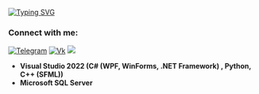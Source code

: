 [![Typing SVG](https://readme-typing-svg.demolab.com?font=Fira+Code&pause=1000&color=000080&width=435&lines=Hi%2C+I'm+Nika+%5E3)](https://git.io/typing-svg)

### Connect with me:
<a href="https://telegram.me/nikyn4ik"><img alt="Telegram" src="https://img.shields.io/badge/Telegram-2CA5E0?logo=telegram&logoColor=white" /></a>
<a href="https://vk.com/nika_ulasik"><img alt="Vk" src="https://img.shields.io/twitter/url?label=V%20Kontakte&logo=Vk&style=social&url=https%3A%2F%2Fvk.com%2Fnika_ulasik"/></a> 
<a href="mailto:nika.ulasik@gmail.com?subject=Hello%20Ileri,%20From%20Github"><img src="https://img.shields.io/badge/gmail-%23D14836.svg?&style=for-the-badge&logo=gmail&logoColor=white" /></a>&nbsp;&nbsp;&nbsp;&nbsp;


-  **Visual Studio 2022 (C# (WPF, WinForms, .NET Framework) , Python, C++ (SFML))**
-  **Microsoft SQL Server**
